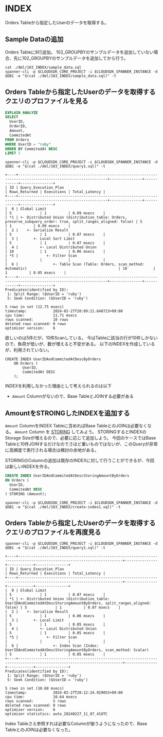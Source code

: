# INDEX

Orders Tableから指定したUserのデータを取得する。

## Sample Dataの追加

Orders Tableに8行追加。
102_GROUPBYのサンプルデータを追加していない場合、先に102_GROUPBYのサンプルデータを追加してから行う。


```
cat ./dml/103_INDEX/sample_data.sql
spanner-cli -p $CLOUDSDK_CORE_PROJECT -i $CLOUDSDK_SPANNER_INSTANCE -d $DB1 -e "$(cat ./dml/103_INDEX/sample_data.sql)" -t
```

## Orders Tableから指定したUserのデータを取得するクエリのプロファイルを見る

``` query1.sql
EXPLAIN ANALYZE
SELECT
  UserID,
  OrderID,
  Amount,
  CommitedAt
FROM Orders
WHERE UserID = "ruby"
ORDER BY CommitedAt DESC
LIMIT 5
```

```
spanner-cli -p $CLOUDSDK_CORE_PROJECT -i $CLOUDSDK_SPANNER_INSTANCE -d $DB1 -e "$(cat ./dml/103_INDEX/query1.sql)" -t
```

```
+----+---------------------------------------------------------------------------------------------------------------+---------------+------------+---------------+
| ID | Query_Execution_Plan                                                                                          | Rows_Returned | Executions | Total_Latency |
+----+---------------------------------------------------------------------------------------------------------------+---------------+------------+---------------+
|  0 | Global Limit                                                                                                  | 5             | 1          | 0.09 msecs    |
| *1 | +- Distributed Union (distribution_table: Orders, preserve_subquery_order: true, split_ranges_aligned: false) | 5             | 1          | 0.09 msecs    |
|  2 |    +- Serialize Result                                                                                        | 5             | 1          | 0.07 msecs    |
|  3 |       +- Local Sort Limit                                                                                     | 5             | 1          | 0.07 msecs    |
|  4 |          +- Local Distributed Union                                                                           | 10            | 1          | 0.06 msecs    |
| *5 |             +- Filter Scan                                                                                    |               |            |               |
|  6 |                +- Table Scan (Table: Orders, scan_method: Automatic)                                          | 10            | 1          | 0.05 msecs    |
+----+---------------------------------------------------------------------------------------------------------------+---------------+------------+---------------+
Predicates(identified by ID):
 1: Split Range: ($UserID = 'ruby')
 5: Seek Condition: ($UserID = 'ruby')

5 rows in set (12.75 msecs)
timestamp:            2024-02-27T20:09:21.648723+09:00
cpu time:             11.71 msecs
rows scanned:         10 rows
deleted rows scanned: 0 rows
optimizer version:    6
```

欲しいのは5件だが、10件Scanしている。
今はTableに該当の行が10件しかないので、負荷が低いが、数が増えると不安がある。
以下のINDEXを作成しているが、利用されていない。

```
CREATE INDEX UserIDAndCommitedAtDescByOrders
    ON Orders (
        UserID,
        CommitedAt DESC
    );
```

INDEXを利用しなかった理由として考えられるのは以下

* `Amount` Columnがないので、Base TableとJOINする必要がある

## AmountをSTROINGしたINDEXを追加する

`Amount` ColumnをINDEX Tableに含めればBase TableとのJOINは必要なくなる。
`Amount` Column を [STORING](https://cloud.google.com/spanner/docs/secondary-indexes#storing-clause) してみよう。
STORINGするとINDEXのStorage Sizeが増えるので、必要に応じて追加しよう。
今回のケースではBase Tableと10件JOINするだけなのでさほど重いものではないが、このQueryが非常に高頻度で実行される場合は検討の余地がある。

STORINGのColumnの追加は既存のINDEXに対して行うことができるが、今回は新しいINDEXを作る。

``` create-index1.sql
CREATE INDEX UserIDAndCommitedAtDescStoringAmountByOrders
ON Orders (
  UserID,
  CommitedAt DESC
) STORING (Amount);
```

```
spanner-cli -p $CLOUDSDK_CORE_PROJECT -i $CLOUDSDK_SPANNER_INSTANCE -d $DB1 -e "$(cat ./dml/103_INDEX/create-index1.sql)" -t
```

## Orders Tableから指定したUserのデータを取得するクエリのプロファイルを再度見る

```
spanner-cli -p $CLOUDSDK_CORE_PROJECT -i $CLOUDSDK_SPANNER_INSTANCE -d $DB1 -e "$(cat ./dml/103_INDEX/query1.sql)" -t
```

```
+----+----------------------------------------------------------------------------------------------------------------------+---------------+------------+---------------+
| ID | Query_Execution_Plan                                                                                                 | Rows_Returned | Executions | Total_Latency |
+----+----------------------------------------------------------------------------------------------------------------------+---------------+------------+---------------+
|  0 | Global Limit                                                                                                         | 5             | 1          | 0.07 msecs    |
| *1 | +- Distributed Union (distribution_table: UserIDAndCommitedAtDescStoringAmountByOrders, split_ranges_aligned: false) | 5             | 1          | 0.07 msecs    |
|  2 |    +- Serialize Result                                                                                               | 5             | 1          | 0.06 msecs    |
|  3 |       +- Local Limit                                                                                                 | 5             | 1          | 0.05 msecs    |
|  4 |          +- Local Distributed Union                                                                                  | 5             | 1          | 0.05 msecs    |
| *5 |             +- Filter Scan                                                                                           |               |            |               |
|  6 |                +- Index Scan (Index: UserIDAndCommitedAtDescStoringAmountByOrders, scan_method: Scalar)              | 5             | 1          | 0.05 msecs    |
+----+----------------------------------------------------------------------------------------------------------------------+---------------+------------+---------------+
Predicates(identified by ID):
 1: Split Range: ($UserID = 'ruby')
 5: Seek Condition: ($UserID = 'ruby')

5 rows in set (10.68 msecs)
timestamp:            2024-02-27T20:12:24.929053+09:00
cpu time:             10.64 msecs
rows scanned:         5 rows
deleted rows scanned: 0 rows
optimizer version:    6
optimizer statistics: auto_20240227_11_07_41UTC
```

Index Tableさえ参照すれば必要なColumnが揃うようになったので、Base TableとのJOINは必要なくなった。

